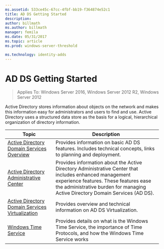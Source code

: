 ```yaml
---
ms.assetid: 533ce45c-67cc-4fbf-bb19-f364874e52c1
title: AD DS Getting Started
description:
author: billmath
ms.author: billmath
manager: femila
ms.date: 05/31/2017
ms.topic: article
ms.prod: windows-server-threshold

ms.technology: identity-adds
---
```


# AD DS Getting Started

>Applies To: Windows Server 2016, Windows Server 2012 R2, Windows Server 2012

Active Directory stores information about objects on the network and makes this information easy for administrators and users to find and use. Active Directory uses a structured data store as the basis for a logical, hierarchical organization of directory information.  
  
  
Topic  |Description    
---------|---------  
   [Active Directory Domain Services Overview](../ad-ds/get-started/virtual-dc/Active-Directory-Domain-Services-Overview.md) | Provides information on  basic AD DS features. Includes technical concepts, links to planning and deployment.     |         
   [Active Directory Administrative Center](../ad-ds/get-started/adac/Active-Directory-Administrative-Center.md) |  Provides information about the Active Directory Administrative Center that includes enhanced management experience features. These features ease the administrative burden for managing Active Directory Domain Services (AD DS).      |    
   [Active Directory Domain Services Virtualization](../ad-ds/get-started/virtual-dc/Active-Directory-Domain-Services-Virtualization.md) |Provides overview and technical information on AD DS Virtualization.        |    
  [Windows Time Service](../ad-ds/get-started/windows-time-service/Windows-Time-Service.md)  |Provides details on what is the Windows Time Service, the importance of Time Protocols, and how the Windows Time Service works  
   
  
    
  
  


